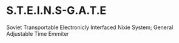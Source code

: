 # S.T.E.I.N.S-G.A.T.E
Soviet Transportable Electronicly Interfaced Nixie System; General Adjustable Time Emmiter
